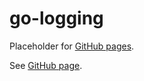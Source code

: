 # go-logging

Placeholder for [GitHub pages].

See [GitHub page].

[GitHub page]: https://garage.senzing.com/go-logging
[GitHub pages]: https://pages.github.com/
